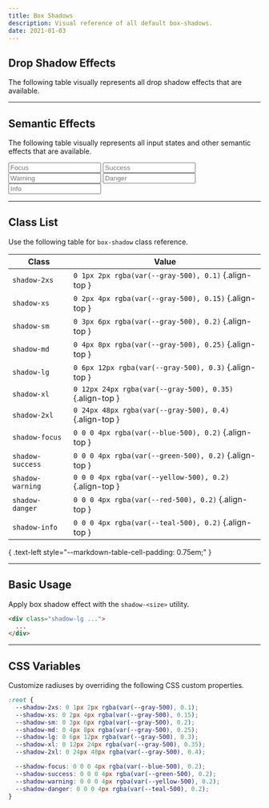 ```yaml
---
title: Box Shadows
description: Visual reference of all default box-shadows.
date: 2021-01-03
---
```


## Drop Shadow Effects

The following table visually represents all drop shadow effects that are available.

<div class="bg-gray-100 p-20 radius-lg">
  <div class="grid grid-cols-1 gap-20">
    <div class="h-40 shadow-2xs bg-white radius-sm"></div>
    <div class="h-40 shadow-xs bg-white radius-sm"></div>
    <div class="h-40 shadow-sm bg-white radius-sm"></div>
    <div class="h-40 shadow-md bg-white radius-sm"></div>
    <div class="h-40 shadow-lg bg-white radius-sm"></div>
    <div class="h-40 shadow-xl bg-white radius-sm"></div>
    <div class="h-40 shadow-2xl bg-white radius-sm"></div>
  </div>
</div>

---

## Semantic Effects

The following table visually represents all input states and other semantic effects that are available.

<div class="bg-gray-100 p-20 radius-lg">
  <div class="grid grid-cols-1 gap-20">
    <input type="text" class="h-40 shadow-focus bg-white radius-sm" placeholder="Focus">
    <input type="text" class="h-40 shadow-success bg-white radius-sm" placeholder="Success">
    <input type="text" class="h-40 shadow-warning bg-white radius-sm" placeholder="Warning">
    <input type="text" class="h-40 shadow-danger bg-white radius-sm" placeholder="Danger">
    <input type="text" class="h-40 shadow-info bg-white radius-sm" placeholder="Info">
  </div>
</div>

---

## Class List

Use the following table for `box-shadow` class reference.

| Class | Value |
| - | - |
| `shadow-2xs` | `0 1px 2px rgba(var(--gray-500), 0.1)` {.align-top } |
| `shadow-xs` | `0 2px 4px rgba(var(--gray-500), 0.15)` {.align-top } |
| `shadow-sm` | `0 3px 6px rgba(var(--gray-500), 0.2)` {.align-top } |
| `shadow-md` | `0 4px 8px rgba(var(--gray-500), 0.25)` {.align-top } |
| `shadow-lg` | `0 6px 12px rgba(var(--gray-500), 0.3)` {.align-top } |
| `shadow-xl` | `0 12px 24px rgba(var(--gray-500), 0.35)` {.align-top } |
| `shadow-2xl` | `0 24px 48px rgba(var(--gray-500), 0.4)` {.align-top } |
| `shadow-focus` | `0 0 0 4px rgba(var(--blue-500), 0.2)` {.align-top } |
| `shadow-success` | `0 0 0 4px rgba(var(--green-500), 0.2)` {.align-top } |
| `shadow-warning` | `0 0 0 4px rgba(var(--yellow-500), 0.2)` {.align-top } |
| `shadow-danger` | `0 0 0 4px rgba(var(--red-500), 0.2)` {.align-top } |
| `shadow-info` | `0 0 0 4px rgba(var(--teal-500), 0.2)` {.align-top } |

{ .text-left style="--markdown-table-cell-padding: 0.75em;" }

---

## Basic Usage

Apply box shadow effect with the `shadow-<size>` utility.

```html
<div class="shadow-lg ...">
  ...
</div>
```

---

## CSS Variables

Customize radiuses by overriding the following CSS custom properties.

```css
:root {
  --shadow-2xs: 0 1px 2px rgba(var(--gray-500), 0.1);
  --shadow-xs: 0 2px 4px rgba(var(--gray-500), 0.15);
  --shadow-sm: 0 3px 6px rgba(var(--gray-500), 0.2);
  --shadow-md: 0 4px 8px rgba(var(--gray-500), 0.25);
  --shadow-lg: 0 6px 12px rgba(var(--gray-500), 0.3);
  --shadow-xl: 0 12px 24px rgba(var(--gray-500), 0.35);
  --shadow-2xl: 0 24px 48px rgba(var(--gray-500), 0.4);

  --shadow-focus: 0 0 0 4px rgba(var(--blue-500), 0.2);
  --shadow-success: 0 0 0 4px rgba(var(--green-500), 0.2);
  --shadow-warning: 0 0 0 4px rgba(var(--yellow-500), 0.2);
  --shadow-danger: 0 0 0 4px rgba(var(--teal-500), 0.2);
}
```

